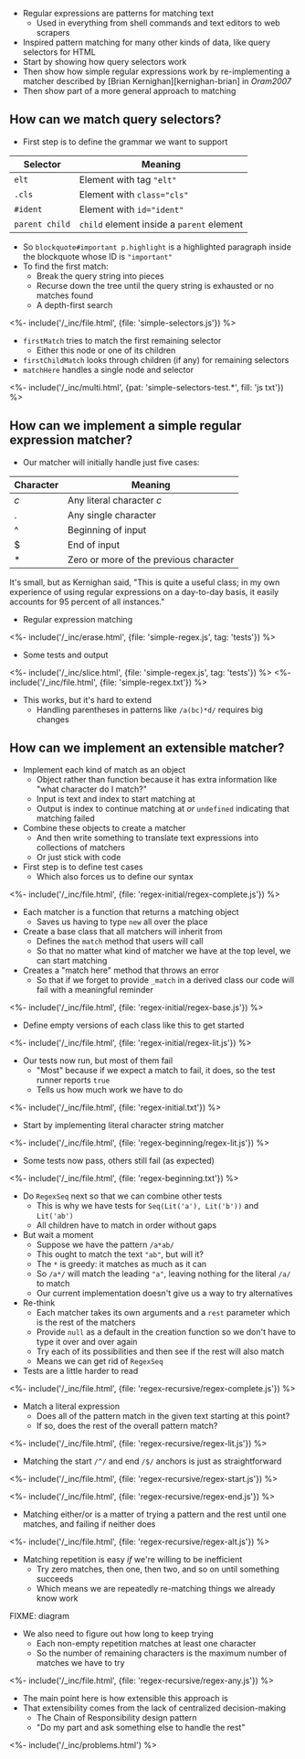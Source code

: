 ---
---

-   <g key="regular_expression">Regular expressions</g> are patterns for matching text
    -   Used in everything from shell commands and text editors to web scrapers
-   Inspired pattern matching for many other kinds of data,
    like <g key="query_selector">query selectors</a> for HTML
-   Start by showing how query selectors work
-   Then show how simple regular expressions work by re-implementing a matcher
    described by [Brian Kernighan][kernighan-brian] in <cite>Oram2007</cite>
-   Then show part of a more general approach to matching

## How can we match query selectors?

-   First step is to define the grammar we want to support

| Selector | Meaning |
| -------- | ------- |
| `elt`    | Element with tag `"elt"` |
| `.cls`   | Element with `class="cls"` |
| `#ident`   | Element with `id="ident"` |
| `parent child` | `child` element inside a `parent` element |

-   So `blockquote#important p.highlight` is a highlighted paragraph inside the blockquote whose ID is `"important"`
-   To find the first match:
    -   Break the query string into pieces
    -   Recurse down the tree until the query string is exhausted or no matches found
    -   A <g key="depth_first_search">depth-first search</g>

<%- include('/_inc/file.html', {file: 'simple-selectors.js'}) %>

-   `firstMatch` tries to match the first remaining selector
    -   Either this node or one of its children
-   `firstChildMatch` looks through children (if any) for remaining selectors
-   `matchHere` handles a single node and selector

<%- include('/_inc/multi.html', {pat: 'simple-selectors-test.*', fill: 'js txt'}) %>

## How can we implement a simple regular expression matcher?

-   Our matcher will initially handle just five cases:

| Character | Meaning |
| --------- | ------- |
| *c*       | Any literal character *c* |
| .         | Any single character |
| ^         | Beginning of input |
| $         | End of input |
| *         | Zero or more of the previous character |

It's small,
but as Kernighan said,
"This is quite a useful class;
in my own experience of using regular expressions on a day-to-day basis,
it easily accounts for 95 percent of all instances."

-   Regular expression matching

<%- include('/_inc/erase.html', {file: 'simple-regex.js', tag: 'tests'}) %>

-   Some tests and output

<%- include('/_inc/slice.html', {file: 'simple-regex.js', tag: 'tests'}) %>
<%- include('/_inc/file.html', {file: 'simple-regex.txt'}) %>

-   This works, but it's hard to extend
    -   Handling parentheses in patterns like `/a(bc)*d/` requires big changes

## How can we implement an extensible matcher?

-   Implement each kind of match as an object
    -   Object rather than function because it has extra information like "what character do I match?"
    -   Input is text and index to start matching at
    -   Output is index to continue matching at *or* `undefined` indicating that matching failed
-   Combine these objects to create a matcher
    -   And then write something to translate text expressions into collections of matchers
    -   Or just stick with code
-   First step is to define test cases
    -   Which also forces us to define our syntax

<%- include('/_inc/file.html', {file: 'regex-initial/regex-complete.js'}) %>

-   Each matcher is a function that returns a matching object
    -   Saves us having to type `new` all over the place
-   Create a <g key="base_class">base class</g> that all matchers will inherit from
    -   Defines the `match` method that users will call
    -   So that no matter what kind of matcher we have at the top level, we can start matching
-   Creates a "match here" method that throws an error
    -   So that if we forget to provide `_match` in a <g key="derived_class">derived class</g>
        our code will fail with a meaningful reminder

<%- include('/_inc/file.html', {file: 'regex-initial/regex-base.js'}) %>

-   Define empty versions of each class like this to get started

<%- include('/_inc/file.html', {file: 'regex-initial/regex-lit.js'}) %>

-   Our tests now run, but most of them fail
    -   "Most" because if we expect a match to fail, it does, so the test runner reports `true`
    -   Tells us how much work we have to do

<%- include('/_inc/file.html', {file: 'regex-initial.txt'}) %>

-   Start by implementing literal character string matcher

<%- include('/_inc/file.html', {file: 'regex-beginning/regex-lit.js'}) %>

-   Some tests now pass, others still fail (as expected)

<%- include('/_inc/file.html', {file: 'regex-beginning.txt'}) %>

-   Do `RegexSeq` next so that we can combine other tests
    -   This is why we have tests for `Seq(Lit('a'), Lit('b'))` and `Lit('ab')`
    -   All children have to match in order without gaps
-   But wait a moment
    -   Suppose we have the pattern `/a*ab/`
    -   This ought to match the text `"ab"`, but will it?
    -   The `*` is <g key="greedy_algorithm">greedy</g>: it matches as much as it can
    -   So `/a*/` will match the leading `"a"`, leaving nothing for the literal `/a/` to match
    -   Our current implementation doesn't give us a way to try alternatives
-   Re-think
    -   Each matcher takes its own arguments and a `rest` parameter which is the rest of the matchers
    -   Provide `null` as a default in the creation function so we don't have to type it over and over again
    -   Try each of its possibilities and then see if the rest will also match
    -   Means we can get rid of `RegexSeq`
-   Tests are a little harder to read

<%- include('/_inc/file.html', {file: 'regex-recursive/regex-complete.js'}) %>

-   Match a literal expression
    -   Does all of the pattern match in the given text starting at this point?
    -   If so, does the rest of the overall pattern match?

<%- include('/_inc/file.html', {file: 'regex-recursive/regex-lit.js'}) %>

-   Matching the start `/^/` and end `/$/` anchors is just as straightforward

<%- include('/_inc/file.html', {file: 'regex-recursive/regex-start.js'}) %>

<%- include('/_inc/file.html', {file: 'regex-recursive/regex-end.js'}) %>

-   Matching either/or is a matter of trying a pattern and the rest until one matches,
    and failing if neither does

<%- include('/_inc/file.html', {file: 'regex-recursive/regex-alt.js'}) %>

-   Matching repetition is easy *if* we're willing to be inefficient
    -   Try zero matches, then one, then two, and so on until something succeeds
    -   Which means we are repeatedly re-matching things we already know work

FIXME: diagram

-   We also need to figure out how long to keep trying
    -   Each non-empty repetition matches at least one character
    -   So the number of remaining characters is the maximum number of matches we have to try

<%- include('/_inc/file.html', {file: 'regex-recursive/regex-any.js'}) %>

-   The main point here is how extensible this approach is
-   That extensibility comes from the lack of centralized decision-making
    -   The <g key="chain_of_responsibility_pattern">Chain of Responsibility</g> design pattern
    -   "Do my part and ask something else to handle the rest"

<%- include('/_inc/problems.html') %>

